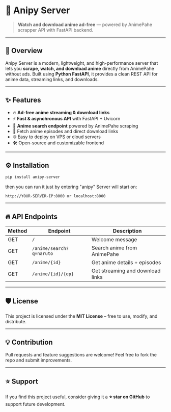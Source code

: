 # 🎥 Anipy Server

> **Watch and download anime ad-free** — powered by AnimePahe scrapper API with FastAPI backend.

---

## 🚀 Overview
Anipy Server is a modern, lightweight, and high-performance server that lets you **scrape, watch, and download anime** directly from AnimePahe without ads. Built using **Python FastAPI**, it provides a clean REST API for anime data, streaming links, and downloads.

---

## ✨ Features
- 🔥 **Ad-free anime streaming & download links**
- ⚡ **Fast & asynchronous API** with FastAPI + Uvicorn
- 🔎 **Anime search endpoint** powered by AnimePahe scraping
- 📂 Fetch anime episodes and direct download links
- 🌐 Easy to deploy on VPS or cloud servers
- 🛠️ Open-source and customizable frontend


---

## ⚙️ Installation
```bash
pip install anipy-server
```
then you can run it just by entering "anipy"
Server will start on:
```
http://YOUR-SERVER-IP:8000 or localhost:8000
```

---

## 🔥 API Endpoints
| Method | Endpoint                  | Description                          |
|--------|--------------------------|--------------------------------------|
| GET    | `/`                      | Welcome message                     |
| GET    | `/anime/search?q=naruto` | Search anime from AnimePahe          |
| GET    | `/anime/{id}`            | Get anime details + episodes         |
| GET    | `/anime/{id}/{ep}`       | Get streaming and download links     |

---


## 🛡️ License
This project is licensed under the **MIT License** – free to use, modify, and distribute.

---

## 💡 Contribution
Pull requests and feature suggestions are welcome! Feel free to fork the repo and submit improvements.

---

## ⭐ Support
If you find this project useful, consider giving it a **⭐ star on GitHub** to support future development.
